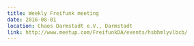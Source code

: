 ```yaml
---
title: Weekly Freifunk meeting
date: 2016-08-01
location: Chaos Darmstadt e.V., Darmstadt
link: http://www.meetup.com/FreifunkDA/events/hsbhmlyvlbcb/
---
```

